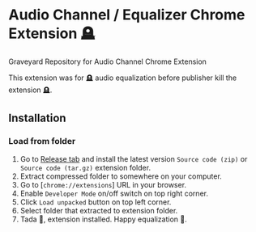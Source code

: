 # Audio Channel / Equalizer Chrome Extension 🪦

Graveyard Repository for Audio Channel Chrome Extension

This extension was for 🪦 audio equalization before publisher kill the extension 🪦.

## Installation

### Load from folder

1. Go to [Release tab](https://github.com/Asim-Tahir/audio-channel-ext/releases/latest) and install the latest version `Source code (zip)` or `Source code (tar.gz)` extension folder.
2. Extract compressed folder to somewhere on your computer. 
4. Go to [`chrome://extensions`] URL in your browser.
5. Enable `Developer Mode` on/off switch on top right corner.
6. Click `Load unpacked` button on top left corner.
7. Select folder that extracted to extension folder.
8. Tada 🎉, extension installed. Happy equalization 🥳.
